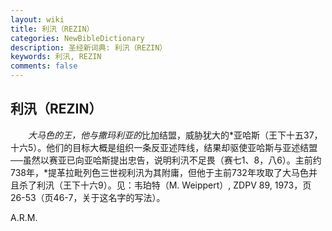 ```yaml
---
layout: wiki
title: 利汛（REZIN）
categories: NewBibleDictionary
description: 圣经新词典: 利汛（REZIN）
keywords: 利汛, REZIN
comments: false
---
```


## 利汛（REZIN）

　　*大马色的王，他与撒玛利亚的*比加结盟，威胁犹大的*亚哈斯（王下十五37，十六5）。他们的目标大概是组织一条反亚述阵线，结果却驱使亚哈斯与亚述结盟──虽然以赛亚已向亚哈斯提出忠告，说明利汛不足畏（赛七1、8，八6）。主前约738年，*提革拉毗列色三世视利汛为其附庸，但他于主前732年攻取了大马色并且杀了利汛（王下十六9）。见：韦珀特（M. Weippert）, ZDPV 89, 1973，页26-53（页46-7，关于这名字的写法）。

A.R.M.








